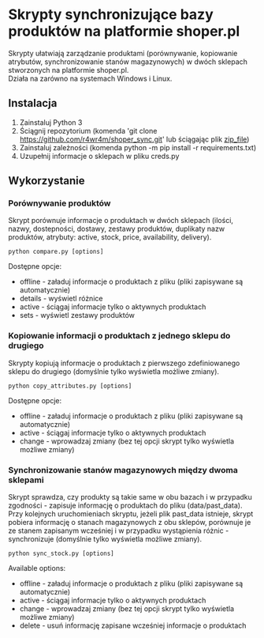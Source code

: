 # Skrypty synchronizujące bazy produktów na platformie shoper.pl
Skrypty ułatwiają zarządzanie produktami (porównywanie, kopiowanie atrybutów, synchronizowanie stanów magazynowych) w dwóch sklepach stworzonych na platformie shoper.pl.  
Działa na zarówno na systemach Windows i Linux.

## Instalacja
1. Zainstaluj Python 3 
2. Ściągnij repozytorium (komenda 'git clone https://github.com/r4wr4m/shoper_sync.git' lub ściągając plik [zip_file](https://github.com/r4wr4m/shoper_sync/archive/master.zip "repo"))
3. Zainstaluj zależności (komenda python -m pip install -r requirements.txt)
4. Uzupełnij informacje o sklepach w pliku creds.py

## Wykorzystanie

### Porównywanie produktów
Skrypt porównuje informacje o produktach w dwóch sklepach (ilości, nazwy, dostepności, dostawy, zestawy produktów, duplikaty nazw produktów, atrybuty: active, stock, price, availability, delivery).

```python compare.py [options]```

Dostępne opcje:
* offline - załaduj informacje o produktach z pliku (pliki zapisywane są automatycznie)
* details - wyświetl różnice
* active - ściągaj informacje tylko o aktywnych produktach
* sets - wyświetl zestawy produktów

### Kopiowanie informacji o produktach z jednego sklepu do drugiego
Skrypty kopiują informacje o produktach z pierwszego zdefiniowanego sklepu do drugiego (domyślnie tylko wyświetla możliwe zmiany). 

```python copy_attributes.py [options]```

Dostępne opcje:
* offline - załaduj informacje o produktach z pliku (pliki zapisywane są automatycznie)
* active - ściągaj informacje tylko o aktywnych produktach
* change - wprowadzaj zmiany (bez tej opcji skrypt tylko wyświetla możliwe zmiany)

### Synchronizowanie stanów magazynowych między dwoma sklepami
Skrypt sprawdza, czy produkty są takie same w obu bazach i w przypadku zgodności - zapisuje informację o produktach do pliku (data/past_data). 
Przy kolejnych uruchomieniach skryptu, jeżeli plik past_data istnieje, skrypt pobiera informację o stanach magazynowych z obu sklepów, porównuje je ze stanem zapisanym wcześniej i w przypadku wystąpienia różnic - synchronizuje (domyślnie tylko wyświetla możliwe zmiany).

```python sync_stock.py [options]```

Available options:
* offline - załaduj informacje o produktach z pliku (pliki zapisywane są automatycznie)
* active - ściągaj informacje tylko o aktywnych produktach
* change - wprowadzaj zmiany (bez tej opcji skrypt tylko wyświetla możliwe zmiany)
* delete - usuń informację zapisane wcześniej informacje o produktach
